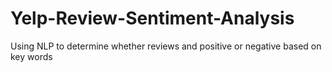 # Yelp-Review-Sentiment-Analysis

Using NLP to determine whether reviews and positive or negative based on key words
